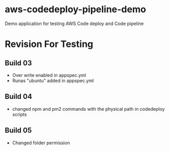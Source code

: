 # aws-codedeploy-pipeline-demo
Demo application for testing AWS Code deploy and Code pipeline

# Revision For Testing

## Build 03
- Over write enabled in appspec.yml
- Runas "ubuntu" added in appspec.yml

## Build 04
- changed npm and pm2 commands with the physical path in codedeploy scripts

## Build 05
- Changed folder permission
